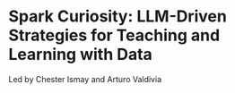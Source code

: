 # Spark Curiosity: LLM-Driven Strategies for Teaching and Learning with Data

Led by Chester Ismay and Arturo Valdivia
